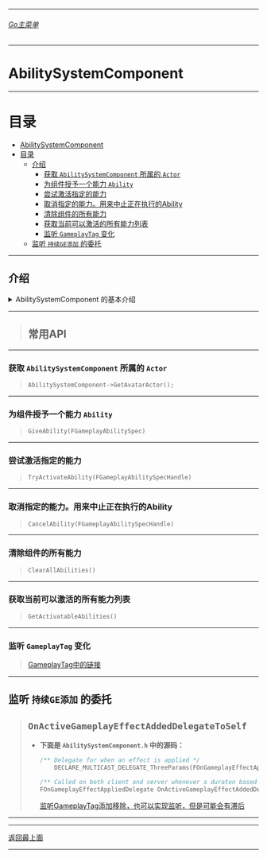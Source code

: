 ___________________________________________________________________________________________
###### [Go主菜单](../MainMenu.md)
___________________________________________________________________________________________
# AbilitySystemComponent

------

# 目录

- [AbilitySystemComponent](#abilitysystemcomponent)
- [目录](#目录)
  - [介绍](#介绍)
    - [获取 `AbilitySystemComponent` 所属的 `Actor`](#获取-abilitysystemcomponent-所属的-actor)
    - [为组件授予一个能力 `Ability`](#为组件授予一个能力-ability)
    - [尝试激活指定的能力](#尝试激活指定的能力)
    - [取消指定的能力。用来中止正在执行的Ability](#取消指定的能力用来中止正在执行的ability)
    - [清除组件的所有能力](#清除组件的所有能力)
    - [获取当前可以激活的所有能力列表](#获取当前可以激活的所有能力列表)
    - [监听 `GameplayTag` 变化](#监听-gameplaytag-变化)
  - [监听 `持续GE添加` 的委托](#监听-持续ge添加-的委托)



------



## 介绍


<details>
<summary>AbilitySystemComponent 的基本介绍</summary>

>### AbilitySystemComponent 的基本概念
>
>`AbilitySystemComponent`（ASC）是Unreal Engine中的Gameplay Ability System（GAS）的核心组件之一。它用于管理和处理与游戏玩法相关的能力（Abilities）、效果（Effects）、属性（Attributes）以及状态（Gameplay Tags）等。ASC为角色或其他具有能力的对象（例如AI、可破坏的物体等）提供了一套框架，使得能力和效果的实现更加模块化和数据驱动。以下是ASC的一些主要功能和特点：
>
>### 1. **管理能力（Abilities）**
>
>- ASC负责激活、取消和管理与其关联的所有Gameplay Abilities。
>- 每个Ability都可以通过ASC来请求激活或取消，并且ASC会处理Ability的冷却、成本、条件等逻辑。
> 
> ### 2. **处理效果（Gameplay Effects）**
>
>- Gameplay Effects用于修改对象的属性值（例如生命值、速度等），并且ASC负责应用、移除和管理这些效果。
>- ASC可以处理效果的堆叠规则、持续时间和周期性效果（例如每秒伤害）。
> 
> ### 3. **属性系统（Attributes）**
>
>- ASC与Attribute Set配合使用，用于管理角色的各类属性，例如力量、敏捷、耐力等。
>- ASC提供了获取和修改属性值的接口，并可以通过Gameplay Effects来调整这些属性。
> 
> ### 4. **状态管理（Gameplay Tags）**
>
>- ASC利用Gameplay Tags来标识和管理角色或对象的状态，如“中毒”、“隐形”、“晕眩”等。
>- 这些标签可以与Abilities和Effects联动，用于控制能力的激活条件或效果的应用规则。
> 
> ### 5. **网络同步**
>
>- ASC设计上支持网络同步，使得在多人游戏中能力和效果的应用能够正确同步到客户端和服务器。
>- 它处理客户端预测、服务端验证等关键网络游戏开发中的同步问题。
> 
> ### 6. **事件与通知**
>
>- ASC提供了事件和委托，允许在Ability激活、效果应用、属性变化等事件发生时触发自定义逻辑。
>- 开发者可以利用这些事件来实现复杂的游戏机制，例如连击、特效触发等。
> 
> ### 7. **性能优化**
>
>- ASC和GAS框架本身是为性能优化而设计的，通过数据驱动的方式减少了蓝图逻辑的复杂性，并提升了大规模多人环境下的表现。
>
> ASC是GAS体系中非常灵活且功能强大的组件，适合用于实现复杂的游戏机制和效果。你在开发中可以通过继承和扩展它来实现自定义的行为，以满足特定的游戏需求。

------

</details>

------

>## 常用API

------

### 获取 `AbilitySystemComponent` 所属的 `Actor`

> ```CPP
> AbilitySystemComponent->GetAvatarActor();
> ```

------

### 为组件授予一个能力 `Ability`

> ```CPP
> GiveAbility(FGameplayAbilitySpec)
> ```

------

### 尝试激活指定的能力

> ```CPP
> TryActivateAbility(FGameplayAbilitySpecHandle)
> ```

------

### 取消指定的能力。用来中止正在执行的Ability

> ```CPP
> CancelAbility(FGameplayAbilitySpecHandle)
> ```

------

### 清除组件的所有能力

> ```CPP
> ClearAllAbilities()
> ```

------

### 获取当前可以激活的所有能力列表

> ```CPP
> GetActivatableAbilities()
> ```

------

### 监听 `GameplayTag` 变化

> [GameplayTag中的链接](./_GameplayTag_.md)

------

## 监听 `持续GE添加` 的委托

> ##  `OnActiveGameplayEffectAddedDelegateToSelf` 
>
> - **下面是 `AbilitySystemComponent.h` 中的源码：**
>
>   ```CPP
>   /** Delegate for when an effect is applied */
>   	DECLARE_MULTICAST_DELEGATE_ThreeParams(FOnGameplayEffectAppliedDelegate, UAbilitySystemComponent*, const FGameplayEffectSpec&, FActiveGameplayEffectHandle);
>   ```
>
>   ```CPP
>   /** Called on both client and server whenever a duraton based GE is added (E.g., instant GEs do not trigger this). 每当添加基于持续时间的 GE 时都会调用客户端和服务器*/
>   FOnGameplayEffectAppliedDelegate OnActiveGameplayEffectAddedDelegateToSelf;
>   ```
>
>   [监听GameplayTag添加移除，也可以实现监听，但是可能会有滞后](./_GameplayTag_.md)

------










___________________________________________________________________________________________

[返回最上面](#Go主菜单)

___________________________________________________________________________________________
